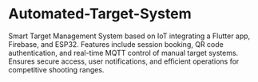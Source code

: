 # Automated-Target-System
Smart Target Management System based on IoT integrating a Flutter app, Firebase, and ESP32. Features include session booking, QR code authentication, and real-time MQTT control of manual target systems. Ensures secure access, user notifications, and efficient operations for competitive shooting ranges.
